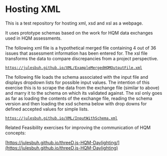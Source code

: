 # Hosting XML
This is a test repository for hosting xml, xsd and xsl as a webpage. 

It uses prototype schemas based on the work for HQM data exchanges used in HQM assessments.

The following xml file is a hypothetical merged file containing 4 out of 36 issues that assessment information has been entered for. The xsl file transforms the data to compare discrepancies from a project perspective. 

[`https://julesbuh.github.io/XML/ExampleMergedHQMOutputFile.xml`](https://julesbuh.github.io/XML/ExampleMergedHQMOutputFile.xml)

The following file loads the schema associated with the input file and displays dropdown lists for possible input values. The intention of this exercise this is to scrape the data from the exchange file (similar to above) and marry it to the schema on which its validated against. The xsl only goes as far as loading the contents of the exchange file, reading the schema version and then loading the xsd schema below with drop downs for defined accepted values for simple lists.

[`https://julesbuh.github.io/XML/InputWithSchema.xml`](https://julesbuh.github.io/XML/InputWithSchema.xml)

Related Feasibility exercises for improving the communication of HQM concepts:

[https://julesbuh.github.io/threeD.js-HQM-Daylighting/](https://julesbuh.github.io/threeD.js-HQM-Daylighting)
